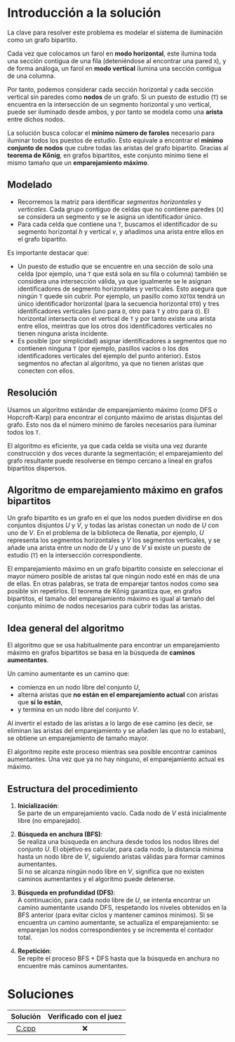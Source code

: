 # Introducción a la solución

La clave para resolver este problema es modelar el sistema de iluminación como
un grafo bipartito.

Cada vez que colocamos un farol en **modo horizontal**, este ilumina toda una
sección contigua de una fila (deteniéndose al encontrar una pared `X`), y de
forma análoga, un farol en **modo vertical** ilumina una sección contigua de
una columna.

Por tanto, podemos considerar cada sección horizontal y cada sección vertical
sin paredes como **nodos** de un grafo. Si un puesto de estudio (`T`) se
encuentra en la intersección de un segmento horizontal y uno vertical, puede
ser iluminado desde ambos, y por tanto se modela como una **arista** entre
dichos nodos.

La solución busca colocar el **mínimo número de faroles** necesario para
iluminar todos los puestos de estudio. Esto equivale a encontrar el **mínimo
conjunto de nodos** que cubre todas las aristas del grafo bipartito. Gracias al
**teorema de Kőnig**, en grafos bipartitos, este conjunto mínimo tiene el mismo
tamaño que un **emparejamiento máximo**.

## Modelado

- Recorremos la matriz para identificar *segmentos horizontales* y
  *verticales*. Cada grupo contiguo de celdas que no contiene paredes (`X`)
se considera un segmento y se le asigna un identificador único.
- Para cada celda que contiene una `T`, buscamos el identificador de su
  segmento horizontal $h$ y vertical $v$, y añadimos una arista entre
ellos en el grafo bipartito.

Es importante destacar que:
- Un puesto de estudio que se encuentre en una sección de solo una celda (por
  ejemplo, una `T` que está sola en su fila o columna) también se considera
una intersección válida, ya que igualmente se le asignan identificadores de
segmento horizontales y verticales. Esto asegura que ningún `T` quede sin
cubrir. Por ejemplo, un pasillo como `XOTOX` tendrá un único identificador
horizontal (para la secuencia horizontal `OTO`) y tres identificadores
verticales (uno para `O`, otro para `T` y otro para `O`). El horizontal
intersecta con el vertical de `T` y por tanto existe una arista entre ellos,
meintras que los otros dos identificadores verticales no tienen ninguna arista
incidente.
- Es posible (por simplicidad) asignar identificadores a segmentos que no
  contienen ninguna `T` (por ejemplo, pasillos vacíos o los dos identificadores
verticales del ejemplo del punto anterior). Estos segmentos no afectan al
algoritmo, ya que no tienen aristas que conecten con ellos.

## Resolución

Usamos un algoritmo estándar de emparejamiento máximo (como DFS o
Hopcroft-Karp) para encontrar el conjunto máximo de aristas disjuntas del
grafo. Esto nos da el número mínimo de faroles necesarios para iluminar todos
los `T`.

El algoritmo es eficiente, ya que cada celda se visita una vez durante
construcción y dos veces durante la segmentación; el emparejamiento del grafo
resultante puede resolverse en tiempo cercano a lineal en grafos bipartitos
dispersos.

## Algoritmo de emparejamiento máximo en grafos bipartitos

Un grafo bipartito es un grafo en el que los nodos pueden dividirse en dos
conjuntos disjuntos $U$ y $V$, y todas las aristas conectan un nodo de
$U$ con uno de $V$. En el problema de la biblioteca de Renatia, por
ejemplo, $U$ representa los segmentos horizontales y $V$ los segmentos
verticales, y se añade una arista entre un nodo de $U$ y uno de $V$ si
existe un puesto de estudio (`T`) en la intersección correspondiente.

El emparejamiento máximo en un grafo bipartito consiste en seleccionar el mayor
número posible de aristas tal que ningún nodo esté en más de una de ellas. En
otras palabras, se trata de emparejar tantos nodos como sea posible sin
repetirlos. El teorema de Kőnig garantiza que, en grafos bipartitos, el tamaño
del emparejamiento máximo es igual al tamaño del conjunto mínimo de nodos
necesarios para cubrir todas las aristas.

## Idea general del algoritmo

El algoritmo que se usa habitualmente para encontrar un emparejamiento máximo
en grafos bipartitos se basa en la búsqueda de **caminos aumentantes**.

Un camino aumentante es un camino que:

- comienza en un nodo libre del conjunto $U$,
- alterna aristas que **no están en el emparejamiento actual** con aristas que
  **sí lo están**,
- y termina en un nodo libre del conjunto $V$.

Al invertir el estado de las aristas a lo largo de ese camino (es decir, se
eliminan las aristas del emparejamiento y se añaden las que no lo estaban), se
obtiene un emparejamiento de tamaño mayor.

El algoritmo repite este proceso mientras sea posible encontrar caminos
aumentantes. Una vez que ya no hay ninguno, el emparejamiento actual es máximo.

## Estructura del procedimiento

1. **Inicialización**:  
   Se parte de un emparejamiento vacío. Cada nodo de $V$ está inicialmente
libre (no emparejado).

2. **Búsqueda en anchura (BFS)**:  
   Se realiza una búsqueda en anchura desde todos los nodos libres del conjunto
$U$. El objetivo es calcular, para cada nodo, la distancia mínima hasta un nodo
libre de $V$, siguiendo aristas válidas para formar caminos aumentantes.  
   Si no se alcanza ningún nodo libre en $V$, significa que no existen caminos
aumentantes y el algoritmo puede detenerse.

3. **Búsqueda en profundidad (DFS)**:  
   A continuación, para cada nodo libre de $U$, se intenta encontrar un camino
aumentante usando DFS, respetando los niveles obtenidos en la BFS anterior
(para evitar ciclos y mantener caminos mínimos). Si se encuentra un camino
aumentante, se actualiza el emparejamiento: se emparejan los nodos
correspondientes y se incrementa el contador total.

4. **Repetición**:  
   Se repite el proceso BFS + DFS hasta que la búsqueda en anchura no encuentre
más caminos aumentantes.

# Soluciones

| Solución | Verificado con el juez |
| :------: | :--------------------: |
| [C.cpp](src/C.cpp) | :x:          |

